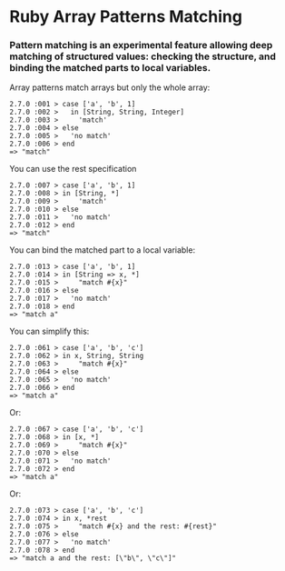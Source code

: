 # Ruby Array Patterns Matching

### Pattern matching is an experimental feature allowing deep matching of structured values: checking the structure, and binding the matched parts to local variables.

Array patterns match arrays but only the whole array:

```
2.7.0 :001 > case ['a', 'b', 1]
2.7.0 :002 >   in [String, String, Integer]
2.7.0 :003 >     'match'
2.7.0 :004 > else
2.7.0 :005 >   'no match'
2.7.0 :006 > end
=> "match"
```

You can use the rest specification

```
2.7.0 :007 > case ['a', 'b', 1]
2.7.0 :008 > in [String, *]
2.7.0 :009 >     'match'
2.7.0 :010 > else
2.7.0 :011 >   'no match'
2.7.0 :012 > end
=> "match"
```

You can bind the matched part to a local variable:

```
2.7.0 :013 > case ['a', 'b', 1]
2.7.0 :014 > in [String => x, *]
2.7.0 :015 >     "match #{x}"
2.7.0 :016 > else
2.7.0 :017 >   'no match'
2.7.0 :018 > end
=> "match a"
```

You can simplify this:

```
2.7.0 :061 > case ['a', 'b', 'c']
2.7.0 :062 > in x, String, String
2.7.0 :063 >     "match #{x}"
2.7.0 :064 > else
2.7.0 :065 >   'no match'
2.7.0 :066 > end
=> "match a"
```

Or:

```
2.7.0 :067 > case ['a', 'b', 'c']
2.7.0 :068 > in [x, *]
2.7.0 :069 >     "match #{x}"
2.7.0 :070 > else
2.7.0 :071 >   'no match'
2.7.0 :072 > end
=> "match a"
```

Or:

```
2.7.0 :073 > case ['a', 'b', 'c']
2.7.0 :074 > in x, *rest
2.7.0 :075 >     "match #{x} and the rest: #{rest}"
2.7.0 :076 > else
2.7.0 :077 >   'no match'
2.7.0 :078 > end
=> "match a and the rest: [\"b\", \"c\"]"
```


